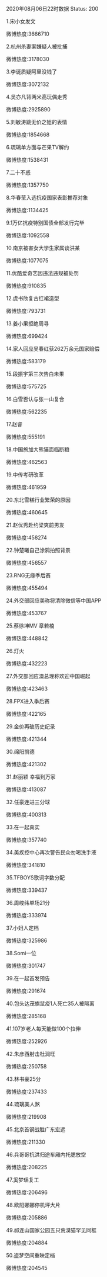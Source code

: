 2020年08月06日22时数据
Status: 200

1.宋小女发文

微博热度:3666710

2.杭州杀妻案嫌疑人被批捕

微博热度:3178030

3.李诞质疑阿里没钱了

微博热度:3072132

4.吴亦凡背两米高玩偶走秀

微博热度:2925890

5.刘敏涛跳无价之姐的表情

微博热度:1854668

6.琉璃单方面与芒果TV解约

微博热度:1538431

7.二十不惑

微博热度:1357750

8.华春莹入选抗疫国家表彰推荐对象

微博热度:1134425

9.1万亿抗疫特别国债全部发行完毕

微博热度:1092558

10.南京被害女大学生家属谈洪某

微博热度:1077075

11.优酷爱奇艺因违法违规被处罚

微博热度:910835

12.虞书欣复古红裙造型

微博热度:793731

13.姜小果拒绝周寻

微博热度:699424

14.家人回应吴春红获262万余元国家赔偿

微博热度:583179

15.段振宇第三次告白未果

微博热度:575725

16.白雪否认与张一山复合

微博热度:562235

17.赵睿

微博热度:555191

18.中国旅加大熊猫面临断粮

微博热度:462563

19.中传考研改革

微博热度:461959

20.东北雪糕行业繁荣的原因

微博热度:460645

21.赵优秀赴约梁爽前男友

微博热度:458274

22.钟楚曦自己涂鸦拍照背景

微博热度:456557

23.RNG无缘季后赛

微博热度:455494

24.外交部回应美称将清除微信等中国APP

微博热度:453767

25.蔡徐坤MV 章若楠

微博热度:448842

26.灯火

微博热度:432223

27.外交部回应澳总理称欢迎中国崛起

微博热度:423463

28.FPX进入季后赛

微博热度:422165

29.金价再破历史纪录

微博热度:421344

30.绵阳凯德

微博热度:421302

31.赵丽颖 幸福到万家

微博热度:413087

32.任豪连进三分球

微博热度:400313

33.在一起真实

微博热度:357740

34.美疾控中心再次警告民众勿喝洗手液

微博热度:341810

35.TFBOYS歌词字数分配

微博热度:339437

36.周峻纬单场21分

微博热度:333974

37.小妇人定档

微博热度:325986

38.Somi一位

微博热度:301747

39.在一起首发预告

微博热度:291674

40.包头达茂旗鼠疫1人死亡35人被隔离

微博热度:285168

41.107岁老人每天能做100个拉伸

微博热度:252926

42.朱彦西肘击杜润旺

微博热度:250758

43.林书豪25分

微博热度:237433

44.琉璃美人煞

微博热度:219908

45.北京首钢战胜广东宏远

微博热度:211330

46.兵哥哥抗洪归途车厢内托腮放空

微博热度:208225

47.奚梦瑶复工

微博热度:206496

48.欧阳娜娜停机坪大片

微博热度:205886

49.祁连山国家公园五只荒漠猫罕见同框

微博热度:204884

50.盗梦空间重映定档

微博热度:204545

